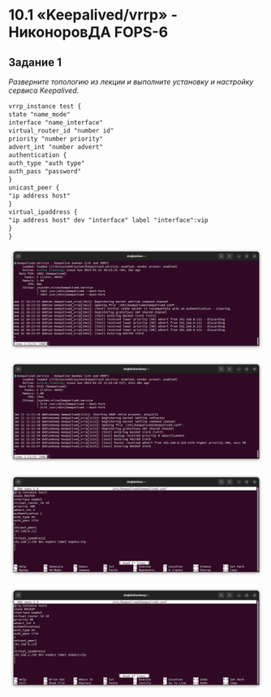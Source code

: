 # 10.1 «Keepalived/vrrp» - НиконоровДА FOPS-6

## Задание 1

*Разверните топологию из лекции и выполните установку и настройку сервиса Keepalived.*

```
vrrp_instance test {
state "name_mode"
interface "name_interface"
virtual_router_id "number id"
priority "number priority"
advert_int "number advert"
authentication {
auth_type "auth type"
auth_pass "password"
}
unicast_peer {
"ip address host"
}
virtual_ipaddress {
"ip address host" dev "interface" label "interface":vip
}
}
```

![alt text](https://github.com/mxssclxck/hw-10.1/blob/main/img/1.png)

![alt text](https://github.com/mxssclxck/hw-10.1/blob/main/img/2.png)

![alt text](https://github.com/mxssclxck/hw-10.1/blob/main/img/3.png)

![alt text](https://github.com/mxssclxck/hw-10.1/blob/main/img/4.png)



